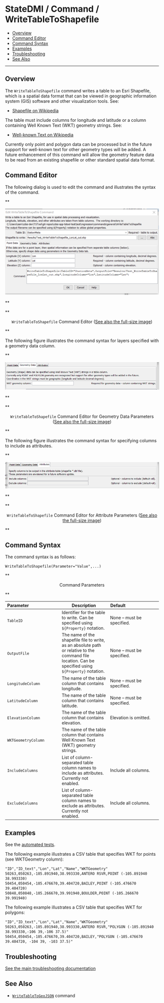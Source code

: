 # StateDMI / Command / WriteTableToShapefile #

* [Overview](#overview)
* [Command Editor](#command-editor)
* [Command Syntax](#command-syntax)
* [Examples](#examples)
* [Troubleshooting](#troubleshooting)
* [See Also](#see-also)

-------------------------

## Overview ##

The `WriteTableToShapefile` command writes a table to an Esri Shapefile,
which is a spatial data format that can be viewed in geographic information system (GIS) software and other visualization tools.  See:

* [Shapefile on Wikipedia](https://en.wikipedia.org/wiki/Shapefile)

The table must include columns for longitude and latitude or a column containing Well Known Text (WKT) geometry strings.  See:

* [Well-known Text on Wikipedia](http://en.wikipedia.org/wiki/Well-known_text)

Currently only point and polygon data can be processed but in the future support
for well-known text for other geometry types will be added.
A future enhancement of this command will allow the geometry feature data to be read
from an existing shapefile or other standard spatial data format.

## Command Editor ##

The following dialog is used to edit the command and illustrates the syntax of the command.

**<p style="text-align: center;">
![WriteTableToShapefile command editor](WriteTableToShapefile.png)
</p>**

**<p style="text-align: center;">
`WriteTableToShapefile` Command Editor (<a href="../WriteTableToShapefile.png">See also the full-size image</a>)
</p>**

The following figure illustrates the command syntax for layers specified with a geometry data column.

**<p style="text-align: center;">
![WriteTableToShapefile_WKT command editor](WriteTableToShapefile_WKT.png)
</p>**

**<p style="text-align: center;">
`WriteTableToShapefile` Command Editor for Geometry Data Parameters (<a href="../WriteTableToShapefile_WKT.png">See also the full-size image</a>)
</p>**

The following figure illustrates the command syntax for specifying columns to include as attributes.

**<p style="text-align: center;">
![WriteTableToShapefile_Attributes command editor](WriteTableToShapefile_Attributes.png)
</p>**

**<p style="text-align: center;">
`WriteTableToShapefile` Command Editor for Attribute Parameters (<a href="../WriteTableToShapefile_Attributes.png">See also the full-size image</a>)
</p>**

## Command Syntax ##

The command syntax is as follows:

```text
WriteTableToShapefile(Parameter="Value",...)
```
**<p style="text-align: center;">
Command Parameters
</p>**

|**Parameter**&nbsp;&nbsp;&nbsp;&nbsp;&nbsp;&nbsp;&nbsp;&nbsp;&nbsp;&nbsp;&nbsp;&nbsp;&nbsp;&nbsp;&nbsp;&nbsp;&nbsp;&nbsp;&nbsp;&nbsp;&nbsp;&nbsp;&nbsp;&nbsp;&nbsp;|**Description**|**Default**&nbsp;&nbsp;&nbsp;&nbsp;&nbsp;&nbsp;&nbsp;&nbsp;&nbsp;&nbsp;&nbsp;&nbsp;&nbsp;&nbsp;&nbsp;&nbsp;&nbsp;&nbsp;&nbsp;&nbsp;&nbsp;&nbsp;&nbsp;&nbsp;&nbsp;&nbsp;&nbsp;|
|--------------|-----------------|-----------------|
|`TableID`|Identifier for the table to write.  Can be specified using `${Property}` notation.|None – must be specified.|
|`OutputFile`|The name of the shapefile file to write, as an absolute path or relative to the command file location.  Can be specified using `${Property}` notation.|None – must be specified.|
|`LongitudeColumn`|The name of the table column that contains longitude.|None – must be specified.|
|`LatitudeColumn`|The name of the table column that contains latitude.|None – must be specified.|
|`ElevationColumn`|The name of the table column that contains elevation.|Elevation is omitted.|
|`WKTGeometryColumn`|The name of the table column that contains Well Known Text (WKT) geometry strings.||
|`IncludeColumns`|List of column-separated table column names to include as attributes.  Currently not enabled.|Include all columns.|
|`ExcludeColumns`|List of column-separated table column names to exclude as attributes.  Currently not enabled.|Include all columns.|

## Examples ##

See the [automated tests](https://github.com/OpenCDSS/cdss-app-statedmi-test/tree/master/test/regression/commands/WriteTableToShapefile).

The following example illustrates a CSV table that specifies WKT for points (see WKTGeometry column):

```
"ID","ID_text","Lon","Lat","Name","WKTGeometry"
50263,050263,-105.891940,38.993330,ANTERO RSVR,POINT (-105.891940 38.993330)
50454,050454,-105.476670,39.404720,BAILEY,POINT (-105.476670 39.404720)
50848,050848,-105.266670,39.991940,BOULDER,POINT (-105.266670 39.991940)
```

The following example illustrates a CSV table that specifies WKT for polygons:

```
"ID","ID_text","Lon","Lat","Name","WKTGeometry"
50263,050263,-105.891940,38.993330,ANTERO RSVR,"POLYGON (-105.891940 38.993330,-106 39,-106 37.5)"
50454,050454,-105.476670,39.404720,BAILEY,"POLYGON (-105.476670 39.404720, -104 39, -103 37.5)"
```

## Troubleshooting ##

[See the main troubleshooting documentation](../../troubleshooting/troubleshooting.md)

## See Also ##

* [`WriteTableToGeoJSON`](../WriteTableToGeoJSON/WriteTableToGeoJSON) command
